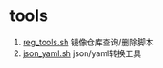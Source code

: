 # tools
1. [reg_tools.sh](/reg_tools.sh) 镜像仓库查询/删除脚本
2. [json_yaml.sh](/json_yaml.sh) json/yaml转换工具
